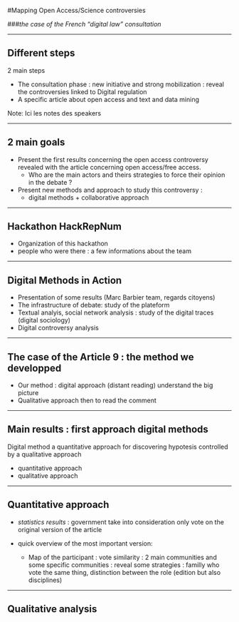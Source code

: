 #Mapping Open Access/Science controversies

###*the case of the French “digital law” consultation*

---

## Different steps

2 main steps
* The consultation phase : new initiative and strong mobilization : reveal the controversies linked to Digital regulation
* A specific article about open access and text and data mining

Note: Ici les notes des speakers

---

## 2 main goals


* Present the first results concerning the open access controversy  revealed with the article concerning open access/free access.  
    * Who are the main actors and theirs strategies to force their opinion in the debate ?
* Present new methods and approach to study this controversy :
  * digital methods + collaborative approach

---

## Hackathon HackRepNum

* Organization of this hackathon
* people who were there : a few informations about the team

---

## Digital Methods in Action

* Presentation of some results (Marc Barbier team, regards citoyens)
* The infrastructure of debate: study of the plateform
* Textual analyis, social network analysis : study of the digital traces (digital sociology)
* Digital controversy analysis

---

## The case of the Article 9 : the method we developped

* Our method : digital approach (distant reading) understand the big picture
* Qualitative approach then to read the comment

---

## Main results : first approach digital methods

Digital method  a quantitative approach for discovering hypotesis controlled by a qualitative approach
* quantitative approach
* qualitative approach

---

## Quantitative approach
  * *statistics results* : government take into consideration only vote on the original version of the article  

  * quick overview of the most important version:
      * Map of the participant : vote similarity : 2 main communities and some specific communities : reveal some strategies : familly who vote the same thing, distinction between the role (edition but also disciplines)

---

## Qualitative analysis
